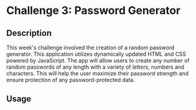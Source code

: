 # Challenge 3: Password Generator

## Description

This week's challenge involved the creation of a random password generator. This application utilizes dynamically updated HTML and CSS powered by JavaScript. The app will allow users to create any number of random passwords of any length with a variety of letters, numbers and characters. This will help the user maximize their password strength and ensure protection of any password-protected data.

## Usage

